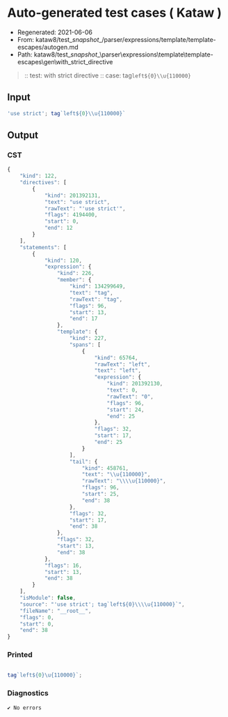 # Auto-generated test cases ( Kataw )
- Regenerated: 2021-06-06
- From: kataw8/test\__snapshot__/parser/expressions/template/template-escapes/autogen.md
- Path: kataw8/test\__snapshot__\parser\expressions\template\template-escapes\gen\with_strict_directive
> :: test: with strict directive
> :: case: tag`left${0}\\u{110000}`
## Input

`````js
'use strict'; tag`left${0}\\u{110000}`
`````
## Output

### CST

```javascript
{
    "kind": 122,
    "directives": [
        {
            "kind": 201392131,
            "text": "use strict",
            "rawText": "'use strict'",
            "flags": 4194400,
            "start": 0,
            "end": 12
        }
    ],
    "statements": [
        {
            "kind": 120,
            "expression": {
                "kind": 226,
                "member": {
                    "kind": 134299649,
                    "text": "tag",
                    "rawText": "tag",
                    "flags": 96,
                    "start": 13,
                    "end": 17
                },
                "template": {
                    "kind": 227,
                    "spans": [
                        {
                            "kind": 65764,
                            "rawText": "left",
                            "text": "left",
                            "expression": {
                                "kind": 201392130,
                                "text": 0,
                                "rawText": "0",
                                "flags": 96,
                                "start": 24,
                                "end": 25
                            },
                            "flags": 32,
                            "start": 17,
                            "end": 25
                        }
                    ],
                    "tail": {
                        "kind": 458761,
                        "text": "\\u{110000}",
                        "rawText": "\\\\u{110000}",
                        "flags": 96,
                        "start": 25,
                        "end": 38
                    },
                    "flags": 32,
                    "start": 17,
                    "end": 38
                },
                "flags": 32,
                "start": 13,
                "end": 38
            },
            "flags": 16,
            "start": 13,
            "end": 38
        }
    ],
    "isModule": false,
    "source": "'use strict'; tag`left${0}\\\\u{110000}`",
    "fileName": "__root__",
    "flags": 0,
    "start": 0,
    "end": 38
}
```

### Printed

```javascript

tag`left${0}\u{110000}`;
```

### Diagnostics

```javascript
✔ No errors
```


